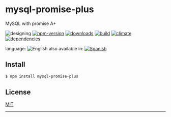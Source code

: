 # mysql-promise-plus

MySQL with promise A+


![designing](https://img.shields.io/badge/stability-designing-red.svg)
[![npm-version](https://img.shields.io/npm/v/mysql-promise-plus.svg)](https://npmjs.org/package/mysql-promise-plus)
[![downloads](https://img.shields.io/npm/dm/mysql-promise-plus.svg)](https://npmjs.org/package/mysql-promise-plus)
[![build](https://img.shields.io/travis/codenautas/mysql-promise-plus/master.svg)](https://travis-ci.org/codenautas/mysql-promise-plus)
[![climate](https://img.shields.io/codeclimate/github/codenautas/mysql-promise-plus.svg)](https://codeclimate.com/github/codenautas/mysql-promise-plus)
[![dependencies](https://img.shields.io/david/codenautas/mysql-promise-plus.svg)](https://david-dm.org/codenautas/mysql-promise-plus)



language: ![English](https://raw.githubusercontent.com/codenautas/multilang/master/img/lang-en.png)
also available in:
[![Spanish](https://raw.githubusercontent.com/codenautas/multilang/master/img/lang-es.png)](LEEME.md)


## Install


```sh
$ npm install mysql-promise-plus
```


## License

[MIT](LICENSE)

----------------


